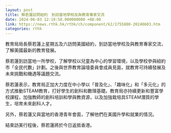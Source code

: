 ```yaml
---
layout: post
title: 蔡若蓮訪問紐約　到訪當地學校及與教育專家交流
date: 2024-06-03 12:10:58.000000000 +08:00
link: https://news.rthk.hk/rthk/ch/component/k2/1755880-20240603.htm
categories: rthk
---
```


教育局局長蔡若蓮上星期五及六訪問美國紐約，到訪當地學校及與教育專家交流，了解美國最新的教育發展。

蔡若蓮到訪當地一所學校，了解學校以兒童為中心的學習環境，以及學校參與紐約市「全民代數」計劃。之後與世界教育論壇委員會成員見面，就教育可持續發展及未來挑戰和機遇等議題交流。

蔡若蓮表示，教育局正加大力度在中小學以「普及化」、「趣味化」和「多元化」的方式推動STEAM教育，打好學生的創科和數理基礎。教育局亦持續更新和豐富學校課程，加強教師的創科培訓和學與教資源，以及加強栽培具STEAM潛質的學生，培育未來創科人才。

另外，蔡若蓮又與當地的香港青年會面，了解他們在美國升學和就業的情況。

結束訪美行程後，蔡若蓮將於今日返抵香港。
